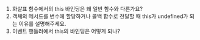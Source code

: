 1. 화살표 함수에서의 this 바인딩은 왜 일반 함수와 다른가요?
2. 객체의 메서드를 변수에 할당하거나 콜백 함수로 전달할 때 this가 undefined가 되는 이유를 설명해주세요.
3. 이벤트 핸들러에서 this의 바인딩은 어떻게 되나?